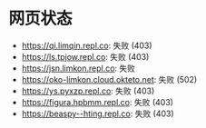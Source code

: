 # 网页状态
- https://qi.limqin.repl.co: 失败 (403)
- https://ls.tpjow.repl.co: 失败 (403)
- https://jsn.limkon.repl.co: 失败
- https://oko-limkon.cloud.okteto.net: 失败 (502)
- https://ys.pyxzp.repl.co: 失败 (403)
- https://figura.hpbmm.repl.co: 失败 (403)
- https://beaspy--hting.repl.co: 失败 (403)
